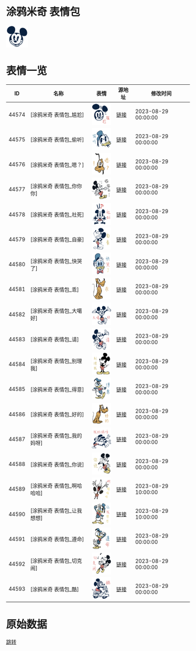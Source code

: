 # 涂鸦米奇 表情包

<img src="./cover.png" height="60" alt="cover" />

# 表情一览

|ID|名称|表情|源地址|修改时间|
|----|----|----|----|----|
|44574|[涂鸦米奇 表情包_尴尬]|<img src="./pic/044574_%5B涂鸦米奇 表情包_尴尬%5D.png" height="60" alt="尴尬"/>|[链接](https://i0.hdslb.com/bfs/garb/e93410c75c073f974c5a3a4ccf8ce77ca53885c7.png)|2023-08-29 00:00:00|
|44575|[涂鸦米奇 表情包_偷听]|<img src="./pic/044575_%5B涂鸦米奇 表情包_偷听%5D.png" height="60" alt="偷听"/>|[链接](https://i0.hdslb.com/bfs/garb/17e5f5ee435ae633d91706a10154180ec1afc3c3.png)|2023-08-29 00:00:00|
|44576|[涂鸦米奇 表情包_嗯？]|<img src="./pic/044576_%5B涂鸦米奇 表情包_嗯？%5D.png" height="60" alt="嗯？"/>|[链接](https://i0.hdslb.com/bfs/garb/e179bd4bf6700cdce72c946f78f83ddf1e371b8f.png)|2023-08-29 00:00:00|
|44577|[涂鸦米奇 表情包_你你你]|<img src="./pic/044577_%5B涂鸦米奇 表情包_你你你%5D.png" height="60" alt="你你你"/>|[链接](https://i0.hdslb.com/bfs/garb/56d93718c8911b65273d6bef0d44226eba59574c.png)|2023-08-29 00:00:00|
|44578|[涂鸦米奇 表情包_社死]|<img src="./pic/044578_%5B涂鸦米奇 表情包_社死%5D.png" height="60" alt="社死"/>|[链接](https://i0.hdslb.com/bfs/garb/0a62bb7d2c88191f9279b5ffaf0b0996e360aa68.png)|2023-08-29 00:00:00|
|44579|[涂鸦米奇 表情包_自豪]|<img src="./pic/044579_%5B涂鸦米奇 表情包_自豪%5D.png" height="60" alt="自豪"/>|[链接](https://i0.hdslb.com/bfs/garb/9d22cb313078fdca7a58db5c3e0666db4417ec65.png)|2023-08-29 00:00:00|
|44580|[涂鸦米奇 表情包_快哭了]|<img src="./pic/044580_%5B涂鸦米奇 表情包_快哭了%5D.png" height="60" alt="快哭了"/>|[链接](https://i0.hdslb.com/bfs/garb/7138b46c99b4ff3e4f52ae503fe9b0036d75f58c.png)|2023-08-29 00:00:00|
|44581|[涂鸦米奇 表情包_乖]|<img src="./pic/044581_%5B涂鸦米奇 表情包_乖%5D.png" height="60" alt="乖"/>|[链接](https://i0.hdslb.com/bfs/garb/292dfa523c2d6a756f5a52e2a482583c3398a450.png)|2023-08-29 00:00:00|
|44582|[涂鸦米奇 表情包_大噶好]|<img src="./pic/044582_%5B涂鸦米奇 表情包_大噶好%5D.png" height="60" alt="大噶好"/>|[链接](https://i0.hdslb.com/bfs/garb/393c5bea11a83f7d05421a50b469a4135723f819.png)|2023-08-29 00:00:00|
|44583|[涂鸦米奇 表情包_请]|<img src="./pic/044583_%5B涂鸦米奇 表情包_请%5D.png" height="60" alt="请"/>|[链接](https://i0.hdslb.com/bfs/garb/e739eaef25496280da0bd7207cd6fe323632b6ec.png)|2023-08-29 00:00:00|
|44584|[涂鸦米奇 表情包_别理我]|<img src="./pic/044584_%5B涂鸦米奇 表情包_别理我%5D.png" height="60" alt="别理我"/>|[链接](https://i0.hdslb.com/bfs/garb/3e688c8781c89290bf7f419462d4d32134affb0d.png)|2023-08-29 00:00:00|
|44585|[涂鸦米奇 表情包_得意]|<img src="./pic/044585_%5B涂鸦米奇 表情包_得意%5D.png" height="60" alt="得意"/>|[链接](https://i0.hdslb.com/bfs/garb/194c335becd4b9130a3c832111417e4938ca4dac.png)|2023-08-29 00:00:00|
|44586|[涂鸦米奇 表情包_好的]|<img src="./pic/044586_%5B涂鸦米奇 表情包_好的%5D.png" height="60" alt="好的"/>|[链接](https://i0.hdslb.com/bfs/garb/29a36674f1ea9a9b6885f28e6f5b78b54b129801.png)|2023-08-29 00:00:00|
|44587|[涂鸦米奇 表情包_我的妈呀]|<img src="./pic/044587_%5B涂鸦米奇 表情包_我的妈呀%5D.png" height="60" alt="我的妈呀"/>|[链接](https://i0.hdslb.com/bfs/garb/69a89d018d955973b36909f34a1b696e60f70a2c.png)|2023-08-29 00:00:00|
|44588|[涂鸦米奇 表情包_你说]|<img src="./pic/044588_%5B涂鸦米奇 表情包_你说%5D.png" height="60" alt="你说"/>|[链接](https://i0.hdslb.com/bfs/garb/77c84aecfcd8ad7bf867c5657a78178fa8608f8d.png)|2023-08-29 00:00:00|
|44589|[涂鸦米奇 表情包_啊哈哈哈]|<img src="./pic/044589_%5B涂鸦米奇 表情包_啊哈哈哈%5D.png" height="60" alt="啊哈哈哈"/>|[链接](https://i0.hdslb.com/bfs/garb/c8a2283970820c60d4122f05ea2de640d25fd390.png)|2023-08-29 10:00:00|
|44590|[涂鸦米奇 表情包_让我想想]|<img src="./pic/044590_%5B涂鸦米奇 表情包_让我想想%5D.png" height="60" alt="让我想想"/>|[链接](https://i0.hdslb.com/bfs/garb/47b8313e95b62576d2964359828db1da7f24ac7d.png)|2023-08-29 10:00:00|
|44591|[涂鸦米奇 表情包_遵命]|<img src="./pic/044591_%5B涂鸦米奇 表情包_遵命%5D.png" height="60" alt="遵命"/>|[链接](https://i0.hdslb.com/bfs/garb/9448065c558ff5dd72abb76847b041dc94850077.png)|2023-08-29 00:00:00|
|44592|[涂鸦米奇 表情包_切克闹]|<img src="./pic/044592_%5B涂鸦米奇 表情包_切克闹%5D.png" height="60" alt="切克闹"/>|[链接](https://i0.hdslb.com/bfs/garb/9e3b5c794436afc2f42ebd337b9a3ba0e6c02837.png)|2023-08-29 00:00:00|
|44593|[涂鸦米奇 表情包_酷]|<img src="./pic/044593_%5B涂鸦米奇 表情包_酷%5D.png" height="60" alt="酷"/>|[链接](https://i0.hdslb.com/bfs/garb/e2af5c6b33d15da6e262bb6eb7b0791b2a7725d6.png)|2023-08-29 00:00:00|

# 原始数据

[跳转](./raw.json)

